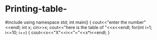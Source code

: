 # Printing-table-
#include <iostream>
using namespace std;
int main()
{
  cout<<"enter the number"<<endl;
  int x;
  cin>>x;
  cout<<"here is the table of "<<x<<endl;
  for(int i=1; i<=10; i++)
  {
    cout<<x<<"X"<<i<<"="<<x*i<<endl;
  }
